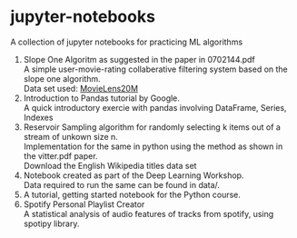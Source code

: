 # jupyter-notebooks
A collection of jupyter notebooks for practicing ML algorithms

1. Slope One Algoritm as suggested in the paper in 0702144.pdf    
A simple user-movie-rating collaberative filtering system based on the slope one algorithm.  
Data set used: [MovieLens20M](https://grouplens.org/datasets/movielens/20m/)
2. Introduction to Pandas tutorial by Google.  
A quick introductory exercie with pandas involving DataFrame, Series, Indexes
3. Reservoir Sampling algorithm for randomly selecting k items out of a stream of unkown size n.  
Implementation for the same in python using the method as shown in the vitter.pdf paper.  
Download the English Wikipedia titles data set 
4. Notebook created as part of the Deep Learning Workshop.  
Data required to run the same can be found in data/.  
5. A tutorial, getting started notebook for the Python course.  
6. Spotify Personal Playlist Creator  
A statistical analysis of audio features of tracks from spotify, using spotipy library.  
